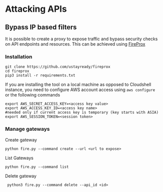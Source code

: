# Attacking APIs

## Bypass IP based filters

It is possible to create a proxy to expose traffic and bypass security checks on API endpoints and resources. This can be achieved using [FireProx](https://github.com/ustayready/fireprox)

### Installation

```
git clone https://github.com/ustayready/fireprox
cd fireprox
pip3 install -r requirements.txt
```

If you are installing the tool on a local machine as opposed to Cloudshell instance, you need to configure AWS account access using `aws configure` or the following commands

```
export AWS_SECRET_ACCESS_KEY=<access key value>
export AWS_ACCESS_KEY_ID=<access key name>
#needed only if current access key is temporary (key starts with ASIA)
export AWS_SESSION_TOKEN=<session token>
```

### Manage gateways

Create gateway

```
python fire.py --command create --url <url to expose>
```

List Gateways

```
python fire.py --command list
```

Delete gateway

```
 python3 fire.py --command delete --api_id <id>
```
